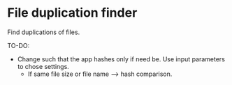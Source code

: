 # File duplication finder
Find duplications of files.

TO-DO:
* Change such that the app hashes only if need be. Use input parameters to chose settings.
    - If same file size or file name --> hash comparison.
